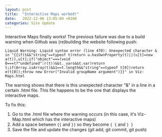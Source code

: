 ```yaml
---
layout: post
title:  "Interactive Maps worked!"
date:   2022-12-06 13:05:00 +0100
categories: Site Update
---
```


Interactive Maps finally works! The previous failure was due to a build warning when Github was (re)building the website following push:

```
Liquid Warning: Liquid syntax error (line 470): Unexpected character & in "{{if(t&&"string"==typeof t)return u.hasOwnProperty(t)||(u[t]=new a(t)),u[t];if("object"===(void 0===t?"undefined":r(t))&&t._vars&&t.var)return t;if(Array.isArray(t)&&1==t.length&&"string"==typeof t[0])return e(t[0]);throw new Error("Invalid groupName argument")}}" in Viz-Maps.html
```

The warning shows that there is this unexpected character "&" in a line in a certain .html file. This file happens to be the one that displays the interactive maps.

To fix this:
1. Go to the .html file where the warning occurs (in this case, it's Viz-Map.html which has the interactive maps)
2. Add a space between `{{` and `}}` so they become `{ {` and `} }`
3. Save the file and update the changes (git add, git commit, git push)